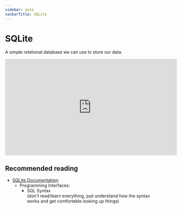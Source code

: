 ```yaml
---
sidebar: auto
navbarTitle: SQLite
---
```


# SQLite
A simple relational database we can use to store our data.

<iframe width="560" height="314" src="https://www.youtube.com/embed/ztodDSWRzVk" frameborder="0" allow="accelerometer; autoplay; encrypted-media; gyroscope; picture-in-picture" allowfullscreen></iframe>

## Recommended reading

* [SQLite Documentation](https://www.sqlite.org/docs.html):
    * Programming Interfaces:
        * SQL Syntax<br>
        (don't read/learn everything, just understand how the syntax works and get comfortable looking up things)

